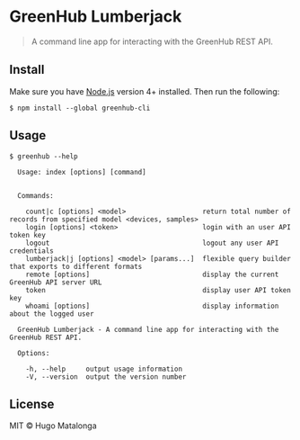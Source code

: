 # GreenHub Lumberjack
> A command line app for interacting with the GreenHub REST API.

## Install

Make sure you have [Node.js](https://nodejs.org) version 4+ installed. Then run the following:

```
$ npm install --global greenhub-cli
```


## Usage

```
$ greenhub --help

  Usage: index [options] [command]


  Commands:

    count|c [options] <model>                   return total number of records from specified model <devices, samples>
    login [options] <token>                     login with an user API token key
    logout                                      logout any user API credentials
    lumberjack|j [options] <model> [params...]  flexible query builder that exports to different formats
    remote [options]                            display the current GreenHub API server URL
    token                                       display user API token key
    whoami [options]                            display information about the logged user

  GreenHub Lumberjack - A command line app for interacting with the GreenHub REST API.

  Options:

    -h, --help     output usage information
    -V, --version  output the version number

```

## License
MIT © Hugo Matalonga
